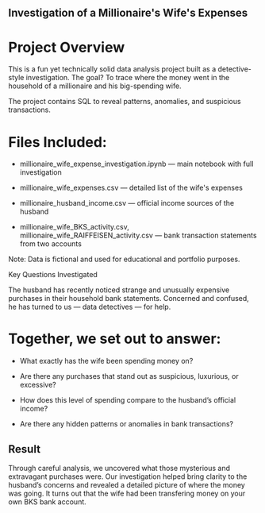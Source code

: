 ## Investigation of a Millionaire's Wife's Expenses

# Project Overview

This is a fun yet technically solid data analysis project built as a detective-style investigation. The goal? To trace where the money went in the household of a millionaire and his big-spending wife.

The project contains SQL to reveal patterns, anomalies, and suspicious transactions.

# Files Included:
- millionaire_wife_expense_investigation.ipynb — main notebook with full investigation

- millionaire_wife_expenses.csv — detailed list of the wife's expenses

- millionaire_husband_income.csv — official income sources of the husband

- millionaire_wife_BKS_activity.csv, millionaire_wife_RAIFFEISEN_activity.csv — bank transaction statements from two accounts

Note: Data is fictional and used for educational and portfolio purposes.

Key Questions Investigated

The husband has recently noticed strange and unusually expensive purchases in their household bank statements. Concerned and confused, he has turned to us — data detectives — for help.

# Together, we set out to answer:

- What exactly has the wife been spending money on?

- Are there any purchases that stand out as suspicious, luxurious, or excessive?

- How does this level of spending compare to the husband’s official income?

- Are there any hidden patterns or anomalies in bank transactions?

## Result
Through careful analysis, we uncovered what those mysterious and extravagant purchases were.
Our investigation helped bring clarity to the husband’s concerns and revealed a detailed picture of where the money was going.
It turns out that the wife had been transfering money on your own BKS bank account.


